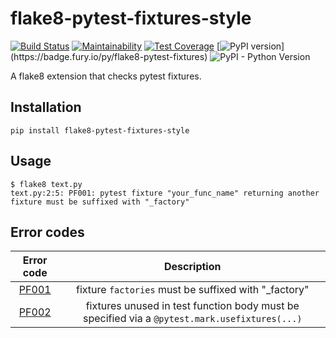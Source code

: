# flake8-pytest-fixtures-style

[![Build Status](https://travis-ci.com/sidorov-as/flake8-pytest-fixtures-style.svg?branch=main)](https://travis-ci.org/sidorov-as/flake8-pytest-fixtures-style)
[![Maintainability](https://api.codeclimate.com/v1/badges/f85c1fd2ad4af63d93b6/maintainability)](https://codeclimate.com/github/sidorov-as/flake8-pytest-fixtures/maintainability)
[![Test Coverage](https://api.codeclimate.com/v1/badges/f85c1fd2ad4af63d93b6/test_coverage)](https://codeclimate.com/github/sidorov-as/flake8-pytest-fixtures/test_coverage)
[![PyPI version](https://badge.fury.io/py/flake8-pytest-fixtures.svg?)](https://badge.fury.io/py/flake8-pytest-fixtures)
![PyPI - Python Version](https://img.shields.io/pypi/pyversions/flake8-pytest-fixtures)

A flake8 extension that checks pytest fixtures.

## Installation

```terminal
pip install flake8-pytest-fixtures-style
```

## Usage

```terminal
$ flake8 text.py
text.py:2:5: PF001: pytest fixture "your_func_name" returning another fixture must be suffixed with "_factory"
```

## Error codes

| Error code |                     Description   |
|:----------:|:---------------------------------:|
|   [PF001](docs/codes/PF001.md)   | fixture `factories` must be suffixed with "_factory" |
|   [PF002](docs/codes/PF002.md)   | fixtures unused in test function body must be specified via a `@pytest.mark.usefixtures(...)` |
